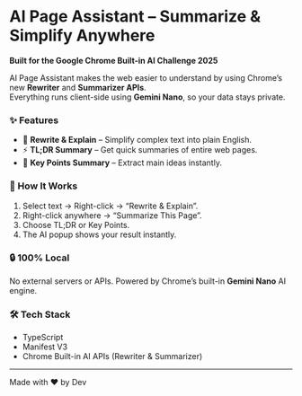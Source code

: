 # AI Page Assistant – Summarize & Simplify Anywhere

**Built for the Google Chrome Built-in AI Challenge 2025**

AI Page Assistant makes the web easier to understand by using Chrome’s new **Rewriter** and **Summarizer APIs**.  
Everything runs client-side using **Gemini Nano**, so your data stays private.

### ✨ Features
- 📝 **Rewrite & Explain** – Simplify complex text into plain English.
- ⚡ **TL;DR Summary** – Get quick summaries of entire web pages.
- 📌 **Key Points Summary** – Extract main ideas instantly.

### 🧠 How It Works
1. Select text → Right-click → “Rewrite & Explain”.
2. Right-click anywhere → “Summarize This Page”.
3. Choose TL;DR or Key Points.
4. The AI popup shows your result instantly.

### 🔒 100% Local
No external servers or APIs. Powered by Chrome’s built-in **Gemini Nano** AI engine.

### 🛠️ Tech Stack
- TypeScript
- Manifest V3
- Chrome Built-in AI APIs (Rewriter & Summarizer)

---

Made with ❤️ by Dev